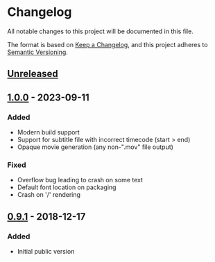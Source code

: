 # Changelog

All notable changes to this project will be documented in this file.

The format is based on [Keep a Changelog](https://keepachangelog.com/en/1.0.0/),
and this project adheres to [Semantic Versioning](https://semver.org/spec/v2.0.0.html).

## [Unreleased]

## [1.0.0] - 2023-09-11

### Added

- Modern build support
- Support for subtitle file with incorrect timecode (start > end)
- Opaque movie generation (any non-".mov" file output)

### Fixed

- Overflow bug leading to crash on some text
- Default font location on packaging
- Crash on '/' rendering

## [0.9.1] - 2018-12-17

### Added

- Initial public version

[unreleased]: https://gitlab.com/zeograd/ass2rythmo

[1.0.0]: https://gitlab.com/zeograd/ass2rythmo/-/tags/v1.0.0

[0.9.1]: https://gitlab.com/zeograd/ass2rythmo/-/tags/RELEASE_0_9_1
